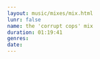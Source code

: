```yaml
---
layout: music/mixes/mix.html
lunr: false
name: the 'corrupt cops' mix
duration: 01:19:41
genres:
date:
---
```

